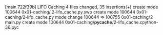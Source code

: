 [main 722f39b] LIFO Caching
 4 files changed, 35 insertions(+)
 create mode 100644 0x01-caching/.2-lifo_cache.py.swp
 create mode 100644 0x01-caching/2-lifo_cache.py
 mode change 100644 => 100755 0x01-caching/2-main.py
 create mode 100644 0x01-caching/__pycache__/2-lifo_cache.cpython-36.pyc
